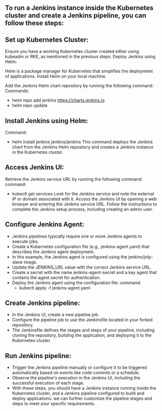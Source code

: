 ## To run a Jenkins instance inside the Kubernetes cluster and create a Jenkins pipeline, you can follow these steps:

## Set up Kubernetes Cluster:

Ensure you have a working Kubernetes cluster created either using kubeadm or RKE, as mentioned in the previous steps.
Deploy Jenkins using Helm:

Helm is a package manager for Kubernetes that simplifies the deployment of applications. Install Helm on your local machine.

Add the Jenkins Helm chart repository by running the following command:
Commands:
   - helm repo add jenkins https://charts.jenkins.io
   - helm repo update

## Install Jenkins using Helm:
Command: 
  - helm install jenkins jenkins/jenkins
This command deploys the Jenkins chart from the Jenkins Helm repository and creates a Jenkins instance in the Kubernetes cluster.

## Access Jenkins UI:
Retrieve the Jenkins service URL by running the following command:
command: 
   - kubectl get services
Look for the Jenkins service and note the external IP or domain associated with it.
Access the Jenkins UI by opening a web browser and entering the Jenkins service URL. Follow the instructions to complete the Jenkins setup process, including creating an admin user.

## Configure Jenkins Agent:
- Jenkins pipelines typically require one or more Jenkins agents to execute jobs.
- Create a Kubernetes configuration file (e.g., jenkins-agent.yaml) that describes the Jenkins agent deployment.
- In this example, the Jenkins agent is configured using the jenkins/jnlp-slave image.
- Update the JENKINS_URL value with the correct Jenkins service URL.
- Create a secret with the name jenkins-agent-secret and a key agent that contains the agent secret for authentication.
- Deploy the Jenkins agent using the configuration file:
  command:
    - kubectl apply -f jenkins-agent.yaml

## Create Jenkins pipeline:

- In the Jenkins UI, create a new pipeline job.
- Configure the pipeline job to use the Jenkinsfile located in your forked repository.
- The Jenkinsfile defines the stages and steps of your pipeline, including cloning the repository, building the application, and deploying it to the Kubernetes cluster.

## Run Jenkins pipeline:
- Trigger the Jenkins pipeline manually or configure it to be triggered automatically based on events like code commits or a schedule.
- Observe the pipeline's execution in the Jenkins UI, including the successful execution of each stage.
- With these steps, you should have a Jenkins instance running inside the Kubernetes cluster, and a Jenkins pipeline configured to build and deploy applications. we can further customize the pipeline stages and steps to meet your specific requirements.
